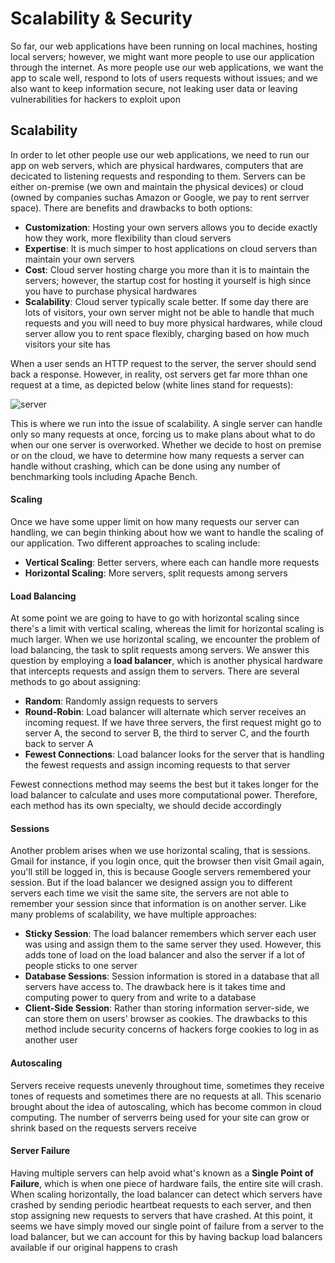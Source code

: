 # Scalability & Security

So far, our web applications have been running on local machines, hosting local servers; however, we might want more people to use our application through the internet. As more people use our web applications, we want the app to scale well, respond to lots of users requests without issues; and we also want to keep information secure, not leaking user data or leaving vulnerabilities for hackers to exploit upon

## Scalability

In order to let other people use our web applications, we need to run our app on web servers, which are physical hardwares, computers that are decicated to listening requests and responding to them. Servers can be either on-premise (we own and maintain the physical devices) or cloud (owned by companies suchas Amazon or Google, we pay to rent serrver space). There are benefits and drawbacks to both options:

- **Customization**: Hosting your own servers allows you to decide exactly how they work, more flexibility than cloud servers
- **Expertise**: It is much simper to host applications on cloud servers than maintain your own servers
- **Cost**: Cloud server hosting charge you more than it is to maintain the servers; however, the startup cost for hosting it yourself is high since you have to purchase physical hardwares
- **Scalability**: Cloud server typically scale better. If some day there are lots of visitors, your own server might not be able to handle that much requests and you will need to buy more physical hardwares, while cloud server allow you to rent space flexibly, charging based on how much visitors your site has

When a user sends an HTTP request to the server, the server should send back a response. However, in reality, ost servers get far more thhan one request at a time, as depicted below (white lines stand for requests):

![server](https://cs50.harvard.edu/web/2020/notes/8/images/server0.png)

This is where we run into the issue of scalability. A single server can handle only so many requests at once, forcing us to make plans about what to do when our one server is overworked. Whether we decide to host on premise or on the cloud, we have to determine how many requests a server can handle without crashing, which can be done using any number of benchmarking tools including Apache Bench.

#### Scaling

Once we have some upper limit on how many requests our server can handling, we can begin thinking about how we want to handle the scaling of our application. Two different approaches to scaling include:

- **Vertical Scaling**: Better servers, where each can handle more requests
- **Horizontal Scaling**: More servers, split requests among servers

#### Load Balancing

At some point we are going to have to go with horizontal scaling since there's a limit with vertical scaling, whereas the limit for horizontal scaling is much larger. When we use horizontal scaling, we encounter the problem of load balancing, the task to split requests among servers. We answer this question by employing a **load balancer**, which is another physical hardware that intercepts requests and assign them to servers. There are several methods to go about assigning:

- **Random**: Randomly assign requests to servers
- **Round-Robin**: Load balancer will alternate which server receives an incoming request. If we have three servers, the first request might go to server A, the second to server B, the third to server C, and the fourth back to server A
- **Fewest Connections**: Load balancer looks for the server that is handling the fewest requests and assign incoming requests to that server

Fewest connections method may seems the best but it takes longer for the load balancer to calculate and uses more computational power. Therefore, each method has its own specialty, we should decide accordingly

#### Sessions

Another problem arises when we use horizontal scaling, that is sessions. Gmail for instance, if you login once, quit the browser then visit Gmail again, you'll still be logged in, this is because Google servers remembered your session. But if the load balancer we designed assign you to different servers each time we visit the same site, the servers are not able to remember your session since that information is on another server. Like many problems of scalability, we have multiple approaches:

- **Sticky Session**: The load balancer remembers which server each user was using and assign them to the same server they used. However, this adds tone of load on the load balancer and also the server if a lot of people sticks to one server
- **Database Sessions**: Session information is stored in a database that all servers have access to. The drawback here is it takes time and computing power to query from and write to a database
- **Client-Side Session**: Rather than storing information server-side, we can store them on users' browser as cookies. The drawbacks to this method include security concerns of hackers forge cookies to log in as another user

#### Autoscaling

Servers receive requests unevenly throughout time, sometimes they receive tones of requests and sometimes there are no requests at all. This scenario brought about the idea of autoscaling, which has become common in cloud computing. The number of serverrs being used for your site can grow or shrink based on the requests servers receive

#### Server Failure

Having multiple servers can help avoid what's known as a **Single Point of Failure**, which is when one piece of hardware fails, the entire site will crash. When scaling horizontally, the load balancer can detect which servers have crashed by sending periodic heartbeat requests to each server, and then stop assigning new requests to servers that have crashed. At this point, it seems we have simply moved our single point of failure from a server to the load balancer, but we can account for this by having backup load balancers available if our original happens to crash
